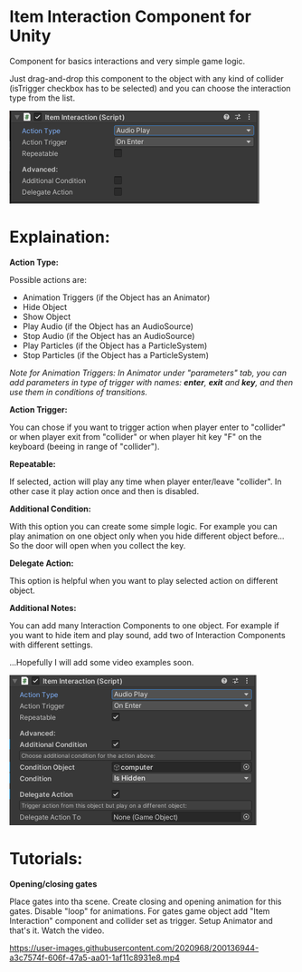 # Item Interaction Component for Unity
Component for basics interactions and very simple game logic.

Just drag-and-drop this component to the object with any kind of collider (isTrigger checkbox has to be selected) and you can choose the interaction type from the list.

![Basic Example](illustrations/basic.png)

# Explaination:

**Action Type:**

Possible actions are:
- Animation Triggers (if the Object has an Animator)
- Hide Object
- Show Object
- Play Audio (if the Object has an AudioSource)
- Stop Audio (if the Object has an AudioSource)
- Play Particles (if the Object has a ParticleSystem)
- Stop Particles (if the Object has a ParticleSystem)

*Note for Animation Triggers: In Animator under "parameters" tab, you can add parameters in type of trigger with names: __enter__, __exit__ and __key__, and then use them in conditions of transitions.*

**Action Trigger:**

You can chose if you want to trigger action when player enter to "collider" or when player exit from "collider" or when player hit key "F" on the keyboard (beeing in range of "collider").

**Repeatable:**

If selected, action will play any time when player enter/leave "collider". In other case it play action once and then is disabled.

**Additional Condition:**

With this option you can create some simple logic. For example you can play animation on one object only when you hide different object before... So the door will open when you collect the key.

**Delegate Action:**

This option is helpful when you want to play selected action on different object.

**Additional Notes:**

You can add many Interaction Components to one object. For example if you want to hide item and play sound, add two of Interaction Components with different settings.

...Hopefully I will add some video examples soon.

![Advanced Example](illustrations/advanced.png)

# Tutorials:

**Opening/closing gates**

Place gates into tha scene. Create closing and opening animation for this gates. Disable "loop" for animations. For gates game object add "Item Interaction" component and collider set as trigger. Setup Animator and that's it. Watch the video.

https://user-images.githubusercontent.com/2020968/200136944-a3c7574f-606f-47a5-aa01-1af11c8931e8.mp4

